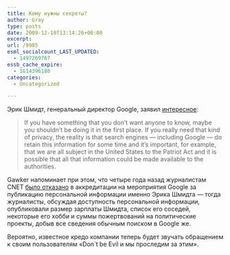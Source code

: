 ```yaml
---
title: Кому нужны секреты?
author: Gray
type: posts
date: 2009-12-10T13:14:26+00:00
excerpt:
url: /9985
esml_socialcount_LAST_UPDATED:
  - 1497269767
essb_cache_expire:
  - 1614396180
categories:
  - Uncategorized

---
```








Эрик Шмидт, генеральный директор Google, заявил [интересное][1]:

> If you have something that you don&#8217;t want anyone to know, maybe you shouldn&#8217;t be doing it in the first place. If you really need that kind of privacy, the reality is that search engines &#8212; including Google &#8212; do retain this information for some time and it&#8217;s important, for example, that we are all subject in the United States to the Patriot Act and it is possible that all that information could be made available to the authorities.

Gawker напоминает при этом, что четыре года назад журналистам CNET [было отказано][2] в аккредитации на мероприятия Google за публикацию персональной информации именно Эрика Шмидта &#8212; тогда журналисты, обсуждая доступность персональной информации, опубликовали размер зарплаты Шмидта, список его соседей, некоторые его хобби и суммы пожертвований на политические проекты, добыв все сведения обычным поиском в Google же.

Вероятно, известное кредо компании теперь будет звучать обращением к своим пользователям &#171;Don\`t be Evil и мы проследим за этим&#187;.

 [1]: http://gawker.com/5419271/google-ceo-secrets-are-for-filthy-people
 [2]: http://money.cnn.com/2005/08/05/technology/google_cnet/